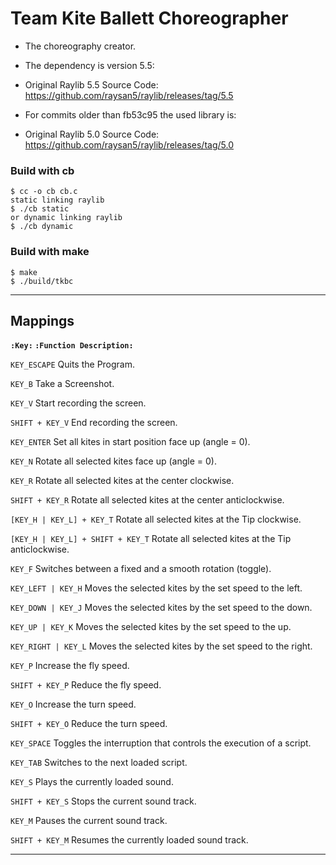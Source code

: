# Team Kite Ballett Choreographer
- The choreography creator.

- The dependency is version 5.5:
- Original Raylib 5.5 Source Code: https://github.com/raysan5/raylib/releases/tag/5.5
- For commits older than fb53c95 the used library is:
- Original Raylib 5.0 Source Code: https://github.com/raysan5/raylib/releases/tag/5.0

### Build with cb
```Shell
$ cc -o cb cb.c
static linking raylib
$ ./cb static
or dynamic linking raylib
$ ./cb dynamic
```

### Build with make
```Shell
$ make
$ ./build/tkbc
```
-----------------------------------------------------------------------------
## Mappings

__```:Key:``` ```:Function Description:```__

```KEY_ESCAPE``` Quits the Program.

```KEY_B``` Take a Screenshot.

```KEY_V``` Start recording the screen.

```SHIFT + KEY_V``` End recording the screen.

```KEY_ENTER``` Set all kites in start position face up (angle = 0).

```KEY_N``` Rotate all selected kites face up (angle = 0).

```KEY_R``` Rotate all selected kites at the center clockwise.

```SHIFT + KEY_R``` Rotate all selected kites at the center anticlockwise.

```[KEY_H | KEY_L] + KEY_T``` Rotate all selected kites at the Tip clockwise.

```[KEY_H | KEY_L] + SHIFT + KEY_T``` Rotate all selected kites at the Tip anticlockwise.

```KEY_F``` Switches between a fixed and a smooth rotation (toggle).

```KEY_LEFT | KEY_H``` Moves the selected kites by the set speed to the left.

```KEY_DOWN | KEY_J``` Moves the selected kites by the set speed to the down.

```KEY_UP | KEY_K``` Moves the selected kites by the set speed to the up.

```KEY_RIGHT | KEY_L``` Moves the selected kites by the set speed to the right.

```KEY_P``` Increase the fly speed.

```SHIFT + KEY_P``` Reduce the fly speed.

```KEY_O``` Increase the turn speed.

```SHIFT + KEY_O``` Reduce the turn speed.

```KEY_SPACE``` Toggles the interruption that controls the execution of a script.

```KEY_TAB``` Switches to the next loaded script.

```KEY_S``` Plays the currently loaded sound.

```SHIFT + KEY_S``` Stops the current sound track.

```KEY_M``` Pauses the current sound track.

```SHIFT + KEY_M``` Resumes the currently loaded sound track.

-----------------------------------------------------------------------------
